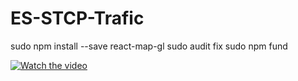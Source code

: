 # ES-STCP-Trafic

sudo npm install --save react-map-gl
sudo audit fix
sudo npm fund




[![Watch the video](https://img.youtube.com/vi/T-SM2wZhvvs38/maxresdefault.jpg)](https://youtu.be/T-SM2wZhvvs38)

